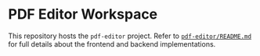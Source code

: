 # PDF Editor Workspace

This repository hosts the `pdf-editor` project. Refer to
[`pdf-editor/README.md`](pdf-editor/README.md) for full details about the
frontend and backend implementations.

